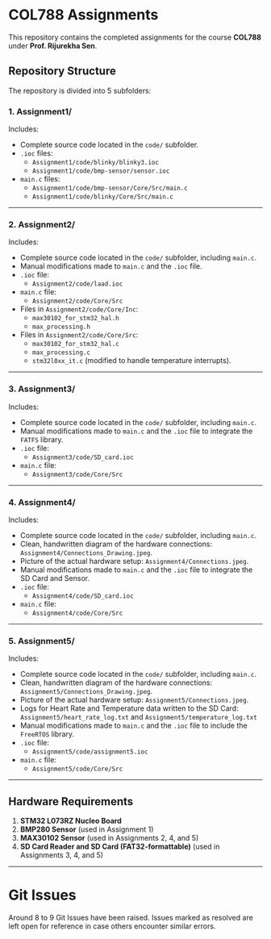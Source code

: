 # COL788 Assignments

This repository contains the completed assignments for the course **COL788** under **Prof. Rijurekha Sen**.

## Repository Structure

The repository is divided into 5 subfolders:

### 1. **Assignment1/**
Includes:
- Complete source code located in the `code/` subfolder.
- `.ioc` files:
  - `Assignment1/code/blinky/blinky3.ioc`
  - `Assignment1/code/bmp-sensor/sensor.ioc`
- `main.c` files:
  - `Assignment1/code/bmp-sensor/Core/Src/main.c`
  - `Assignment1/code/blinky/Core/Src/main.c`

---

### 2. **Assignment2/**
Includes:
- Complete source code located in the `code/` subfolder, including `main.c`.
- Manual modifications made to `main.c` and the `.ioc` file.
- `.ioc` file:  
  - `Assignment2/code/laad.ioc`
- `main.c` file:  
  - `Assignment2/code/Core/Src`
- Files in `Assignment2/code/Core/Inc`:
  - `max30102_for_stm32_hal.h`
  - `max_processing.h`
- Files in `Assignment2/code/Core/Src`:
  - `max30102_for_stm32_hal.c`
  - `max_processing.c`
  - `stm32l0xx_it.c` (modified to handle temperature interrupts).
  

---

### 3. **Assignment3/**
Includes:
- Complete source code located in the `code/` subfolder, including `main.c`.
- Manual modifications made to `main.c` and the `.ioc` file to integrate the `FATFS` library.
- `.ioc` file:  
  - `Assignment3/code/SD_card.ioc`
- `main.c` file:  
  - `Assignment3/code/Core/Src`

---

### 4. **Assignment4/**
Includes:
- Complete source code located in the `code/` subfolder, including `main.c`.
- Clean, handwritten diagram of the hardware connections: `Assignment4/Connections_Drawing.jpeg`.
- Picture of the actual hardware setup: `Assignment4/Connections.jpeg`.
- Manual modifications made to `main.c` and the `.ioc` file to integrate the SD Card and Sensor.
- `.ioc` file:  
  - `Assignment4/code/SD_card.ioc`
- `main.c` file:  
  - `Assignment4/code/Core/Src`

---

### 5. **Assignment5/**
Includes:
- Complete source code located in the `code/` subfolder, including `main.c`.
- Clean, handwritten diagram of the hardware connections: `Assignment5/Connections_Drawing.jpeg`.
- Picture of the actual hardware setup: `Assignment5/Connections.jpeg`.
- Logs for Heart Rate and Temperature data written to the SD Card: `Assignment5/heart_rate_log.txt` and `Assignment5/temperature_log.txt`
- Manual modifications made to `main.c` and the `.ioc` file to include the `FreeRTOS` library.
- `.ioc` file:  
  - `Assignment5/code/assignment5.ioc`
- `main.c` file:  
  - `Assignment5/code/Core/Src`

---

## Hardware Requirements

1. **STM32 L073RZ Nucleo Board**
2. **BMP280 Sensor** (used in Assignment 1)
3. **MAX30102 Sensor** (used in Assignments 2, 4, and 5)
4. **SD Card Reader and SD Card (FAT32-formattable)** (used in Assignments 3, 4, and 5)

---

# Git Issues

Around 8 to 9 Git Issues have been raised. Issues marked as resolved are left open for reference in case others encounter similar errors.
